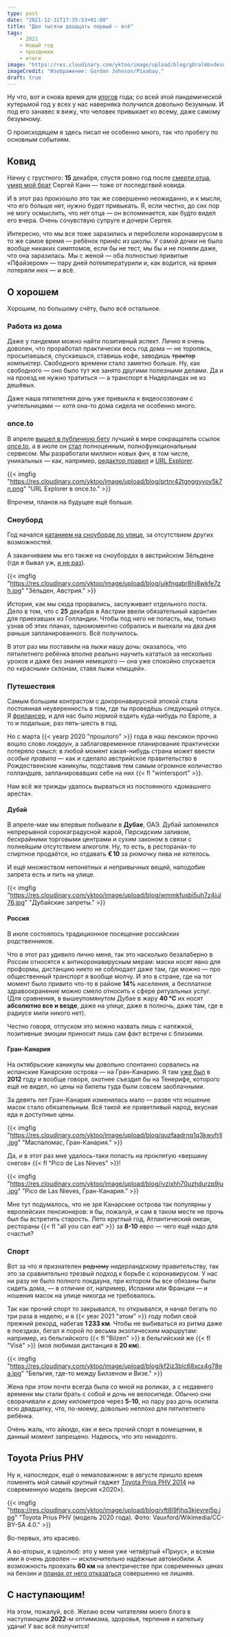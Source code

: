 ```yaml
---
type: post
date: "2021-12-31T17:35:53+01:00"
title: "Две тысячи двадцать первый — всё"
tags:
    - 2021
    - Новый год
    - праздники
    - итоги
image: "https://res.cloudinary.com/yktoo/image/upload/blog/g8ralmbvdesw7r6enbiz.jpg"
imageCredit: "Изображение: Gordon Johnson/Pixabay."
draft: true
---
```


Ну что, вот и снова время для [итогов](/tags/итоги) года; со всей этой пандемической кутерьмой год у всех у нас наверняка получился довольно безумным. И под его занавес я вижу, что человек привыкает ко всему, даже самому безумному.

О происходящем я здесь писал не особенно много, так что пробегу по основным событиям.

## Ковид

Начну с грустного: **15** декабря, спустя ровно год после [смерти отца](0764), [умер мой брат](0800) Сергей Канн — тоже от последствий ковида.

<!--more-->

И в этот раз произошло это так же совершенно неожиданно, и к мысли, что его больше нет, нужно будет привыкать. Я, если честно, до сих пор не могу осмыслить, что нет отца — он вспоминается, как будто видел его вчера. Очень сочувствую супруге и дочери Сергея.

Интересно, что мы все тоже заразились и переболели коронавирусом в то же самое время — ребёнок принёс из школы. У самой дочки не было вообще никаких симптомов, если бы не тест, мы бы и не поняли даже, что она заразилась. Мы с женой — оба полностью привитые «Пфайзером» — пару дней потемпературили и, как водится, на время потеряли нюх — и всё.

## О хорошем

Хорошим, по большому счёту, было всё остальное.

### Работа из дома

Даже у пандемии можно найти позитивный аспект. Лично я очень доволен, что проработал практически весь год дома — не торопясь, просыпаешься, спускаешься, ставишь кофе, заводишь ~~трактор~~ компьютер. Свободного времени стало заметно больше. Ну, как свободного — оно было тут же занято другими полезными делами. Да и на проезд не нужно тратиться — а транспорт в Нидерландах не из дешёвых.

Даже наша пятилетняя дочь уже привыкла к видеосозвонам с учительницами — хотя она-то дома сидела не особенно много.

### once.to

В апреле [вышел в публичную бету](0772) лучший в мире сокращатель ссылок [once.to](https://once.to/once-yktoo), а в июле он [стал](0785) полноценным, полнофункциональным сервисом. Мы разработали миллион новых фич, в том числе, уникальных — как, например, [редактор правил](https://docs.once.to/en/blog/0020/) и [URL Explorer](0797).

{{< imgfig "https://res.cloudinary.com/yktoo/image/upload/blog/prtnr42tgnggyvoy5k7n.png" "URL Explorer в once.to." >}}

Впрочем, планов на будущее ещё больше.

### Сноуборд

Год начался [катанием на сноуборде по улице](0768), за отсутствием других возможностей.

А заканчиваем мы его также на сноубордах в австрийском Зёльдене (где я бывал уж, [и не раз](/tags/зёльден)).

{{< imgfig "https://res.cloudinary.com/yktoo/image/upload/blog/uikfngabr8hi8wkfe7zh.jpg" "Зёльден, Австрия." >}}

История, как мы сюда прорвались, заслуживает отдельного поста. Дело в том, что с **25** декабря в Австрии ввели обязательный карантин для приехавших из Голландии. Чтобы под него не попасть, мы, только узнав об этих планах, одномоментно собрались и выехали на два дня раньше запланированного. Всё получилось.

В этот раз мы поставили на лыжи нашу дочь: оказалось, что пятилетнего ребёнка вполне реально научить кататься за несколько уроков и даже без знания немецкого — она уже спокойно спускается по «красным» склонам, ставя лыжи «пиццей».

### Путешествия

Самым большим контрастом с докоронавирусной эпохой стала постоянная неуверенность в том, где ты проведёшь следующий отпуск. Я [фрилансер](0311), и для нас было нормой ездить куда-нибудь по Европе, а то и подальше, раз пять-шесть в год.

Но с марта {{< yearp 2020 "прошлого" >}} года в наш лексикон прочно вошло слово *локдаун*, а заблаговременное планирование практически потеряло смысл: в любой момент какая-нибудь страна может ввести *особые правила* — как и сделало австрийское правительство в Рождественские каникулы, подставив тем самым огромное количество голландцев, запланировавших себе на них {{< fl "wintersport" >}}.

Нам всё же трижды удалось вырваться из постоянного «домашнего ареста».

#### Дубай

В апреле-мае мы впервые побывали в **Дубае**, ОАЭ. Дубай запомнился непрерывной сорокаградусной жарой, Персидским заливом, бескрайними торговыми центрами и сухим законом в связи с полнейшим отсутствием алкоголя. Ну, то есть, в ресторанах-то спиртное продаётся, но отдавать **€ 10** за рюмочку пива не хотелось.

И ещё множеством непонятных и непривычных вещей, наподобие запрета есть и пить на улице.

{{< imgfig "https://res.cloudinary.com/yktoo/image/upload/blog/wmmkfusbi5uh7z4iul76.jpg" "Дубайские запреты." >}}

#### Россия

В июле состоялось традиционное посещение российских родственников.

Что в этот раз удивило лично меня, так это насколько безалаберно в России относятся к антикоронавирусным мерам: маски носят явно для проформы, дистанцию никто не соблюдает даже там, где можно — про общественный транспорт я вообще молчу. И это в стране, где на тот момент было привито что-то в районе **14%** населения, а бесплатное здравоохранение можно смело относить к сфере ритуальных услуг. (Для сравнения, в вышеупомянутом Дубае в жару **40 °C** их носят **абсолютно все и везде**, даже на улице, даже в полночь, даже там, где в радиусе мили никого нет).

Честно говоря, отпуском это можно назвать лишь с натяжкой, позитивные эмоции приносит лишь сам факт встречи с близкими.

#### Гран-Канария

На октябрьские каникулы мы довольно спонтанно сорвались на испанские Канарские острова — на Гран-Канарию. Я там [уже был](0148) в **2012** году и вообще говоря, охотнее съездил бы на Тенерифе, которого ещё не видел, но цены на билеты туда были совсем заоблачными.

За девять лет Гран-Канария изменилась мало — разве что ношение масок стало обязательным. Всё такой же приветливый народ, вкусная еда и доступные цены.

{{< imgfig "https://res.cloudinary.com/yktoo/image/upload/blog/quzfaadrnq1q3kwyfrll.jpg" "Маспаломас, Гран-Канария." >}}

Да, и в этот раз мне удалось-таки попасть на проклятую «вершину снегов» {{< fl "Pico de Las Nieves" >}}!

{{< imgfig "https://res.cloudinary.com/yktoo/image/upload/blog/ivzixhh70uzhdurzp9ju.jpg" "Pico de Las Nieves, Гран-Канария." >}}

Мне тут подумалось, что не зря Канарские острова так популярны у европейских пенсионеров: я бы, пожалуй, и сам в таком месте не прочь был бы встретить старость. Лето круглый год, Атлантический океан, рестораны {{< fl "all you can eat" >}} за **8-10** евро — чего ещё надо для счастья?

### Спорт

Вот за что я признателен ~~родному~~ нидерландскому правительству, так это за сравнительно трезвый подход к борьбе с коронавирусом. У нас ни разу не было полного локдауна, при котором бы все обязаны были сидеть дома, — в отличие от, например, Испании или Франции — и ношения масок на улице никогда не требовалось.

Так как прочий спорт то закрывался, то открывался, я начал бегать по три раза в неделю, и в {{< year 2021 "этом" >}} году побил свой прежний рекорд, набегав **1 233 км**. Чтобы не выбиваться из ритма даже в поездках, бегал я порой по весьма экзотическим маршрутам: например, из бельгийского {{< fl "Bilzen" >}} в бельгийский же {{< fl "Visé" >}} (моя любимая дистанция в **20 км**).

{{< imgfig "https://res.cloudinary.com/yktoo/image/upload/blog/kf2jz3blc68xcx4g78ea.jpg" "Бельгия, где-то между Билзеном и Визе." >}}

Жена при этом почти всегда была со мной на роликах, а с недавнего времени мы стали брать с собой и дочь не велосипеде. Обычно они сворачивали к дому километров через **5-10**, но пару раз дочь осилила всю двадцатку, что, по-моему, довольно неплохо для пятилетнего ребёнка.

Очень жаль, что айкидо, как и весь прочий спорт в помещении, в данный момент запрещено. Надеюсь, что это ненадолго.

## Toyota Prius PHV

Ну и, напоследок, ещё о немаловажном: в августе пришло время поменять мой самый крупный гаджет [Toyota Prius PHV 2014](0329) на современную модель (версия «2020»).

{{< imgfig "https://res.cloudinary.com/yktoo/image/upload/blog/vft8l9fjhq3kjeyrej5p.jpg" "Toyota Prius PHV (модель 2020 года). Фото: Vauxford/Wikimedia/CC-BY-SA 4.0." >}}

Во-первых, это красиво.

А во-вторых, я однолюб: это у меня уже четвёртый «Приус», и всеми ими я очень доволен — исключительно надёжные автомобили. А возможность проехать **60 км** на электричестве при современных ценах на бензин и [планах от него отказаться](0354) совершенно не лишняя.

## С наступающим!

На этом, пожалуй, всё. Желаю всем читателям моего блога в наступающем **2022**-м оптимизма, здоровья, терпения и капельку удачи! У вас всё получится!
